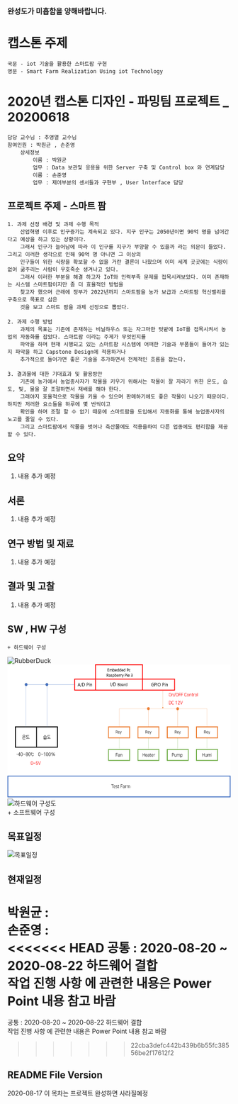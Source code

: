 
### 완성도가 미흡함을 양해바랍니다.

# 캡스톤 주제
    국문 - iot 기술을 활용한 스마트팜 구현
    영문 - Smart Farm Realization Using iot Technology
# 2020년 캡스톤 디자인 - 파밍팀 프로젝트 _ 20200618
    담당 교수님 : 추영열 교수님
    참여인원 : 박원균 , 손준영
        상세정보
            이름 : 박원균
            업무 : Data 보관및 응용을 위한 Server 구축 및 Control box 와 연계담당
            이름 : 손준영
            업무 : 제어부분의 센서들과 구현부 , User lnterface 담당


## 프로젝트 주제 - 스마트 팜
    1. 과제 선정 배경 및 과제 수행 목적
        산업혁명 이후로 인구증가는 계속되고 있다. 지구 인구는 2050년이면 90억 명을 넘어간다고 예상을 하고 있는 상황이다.
        그래서 인구가 늘어남에 따라 이 인구를 지구가 부양할 수 있을까 라는 의문이 들었다.그리고 이러한 생각으로 인해 90억 명 아니면 그 이상의
        인구들이 위한 식량을 확보할 수 없을 거란 결론이 나왔으며 이미 세계 곳곳에는 식량이 없어 굶주리는 사람이 우호죽순 생겨나고 있다.
        그래서 이러한 부분을 해결 하고자 IoT와 인력부족 문제를 접목시켜보았다. 이미 존재하는 시스템 스마트팜이지만 좀 더 효율적인 방법을
        찾고자 했으며 근래에 정부가 2022년까지 스마트팜을 농가 보급과 스마트팜 혁신밸리를 구축으로 목표로 삼은
        것을 보고 스마트 팜을 과제 선정으로 뽑았다.

    2. 과제 수행 방법
        과제의 목표는 기존에 존재하는 비닐하우스 또는 자그마한 텃밭에 IoT를 접목시켜서 농업의 자동화를 잡았다. 스마트팜 이라는 주제가 무엇인지를
        파악을 하며 현재 시행되고 있는 스마트팜 시스템에 어떠한 기술과 부품들이 들어가 있는지 파악을 하고 Capstone Design에 적용하거나
        추가적으로 들어가면 좋은 기술을 추가하면서 전체적인 흐름을 잡는다.

    3. 결과물에 대한 기대효과 및 활용방안
        기존에 농가에서 농업종사자가 작물을 키우기 위해서는 작물이 잘 자라기 위한 온도, 습도, 빛, 물을 잘 조절하면서 재배를 해야 한다.
        그래야지 효율적으로 작물을 키울 수 있으며 판매하기에도 좋은 작물이 나오기 때문이다. 하지만 저러한 요소들을 하루에 몇 번씩이고
        확인을 하며 조절 할 수 없기 때문에 스마트팜을 도입해서 자동화를 통해 농업종사자의 노고를 줄일 수 있다.
        그리고 스마트팜에서 작물을 벗어나 축산물에도 적용을하여 다른 업종에도 편리함을 제공할 수 있다.

## 요약
 1. 내용 추가 예정


## 서론
 1. 내용 추가 예정

## 연구 방법 및 재료
 1. 내용 추가 예정

## 결과 및 고찰
 1. 내용 추가 예정

## SW , HW 구성
    + 하드웨어 구성
<img src="https://user-images.githubusercontent.com/51110811/85028459-0e483980-b1b6-11ea-9ba2-9e8d68375f86.jpg" height="300px" title="캐드 도면" alt="RubberDuck"></img><br/>
<img src="https://github.com/MiewONE/Farmming_smartfarm/blob/Son/Design/HwDesign.png" height="300px" title="하드웨어 구성도" >
</img><br/>
<img src="https://github.com/MiewONE/Farmming_smartfarm/blob/Son/Design/Hw.jpg" height="300px" title="하드웨어 구성도">
</img><br/>
    + 소프트웨어 구성

## 목표일정
![목표일정](https://user-images.githubusercontent.com/51110811/84993924-e2609000-b184-11ea-9c92-4d77834e8bd0.JPG)
## 현재일정
   박원균 :
   <br/>
   손준영 :
   <br/>
<<<<<<< HEAD
   공통 : 2020-08-20 ~ 2020-08-22 하드웨어 결합
   <br/>
   작업 진행 사항 에 관련한 내용은 Power Point 내용 참고 바람
   <br/>
=======
   공통 : 2020-08-20 ~ 2020-08-22 하드웨어 결합<br/>
   작업 진행 사항 에 관련한 내용은 Power Point 내용 참고 바람<br/>
>>>>>>> 22cba3defc442b439b6b55fc38556be2f17612f2
## README File Version
 2020-08-17 이 목차는 프로젝트 완성하면 사라질예정
